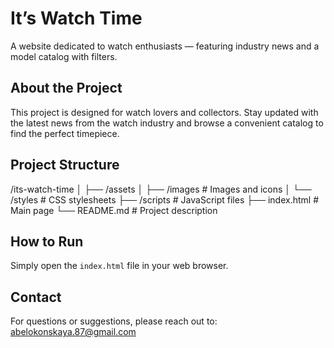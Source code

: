 # It’s Watch Time

A website dedicated to watch enthusiasts — featuring industry news and a model catalog with filters.

## About the Project

This project is designed for watch lovers and collectors. Stay updated with the latest news from the watch industry and browse a convenient catalog to find the perfect timepiece.

## Project Structure

/its-watch-time
│
├── /assets
│ ├── /images # Images and icons
│ └── /styles # CSS stylesheets
├── /scripts # JavaScript files
├── index.html # Main page
└── README.md # Project description

## How to Run

Simply open the `index.html` file in your web browser.

## Contact

For questions or suggestions, please reach out to: abelokonskaya.87@gmail.com
